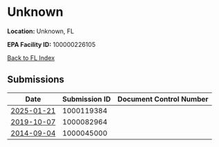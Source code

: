 # Unknown

**Location:** Unknown, FL

**EPA Facility ID:** 100000226105

[Back to FL Index](../../index.md)

## Submissions

| Date | Submission ID | Document Control Number |
|------|--------------|-------------------------|
| [2025-01-21](submissions/1000119384.md) | 1000119384 |  |
| [2019-10-07](submissions/1000082964.md) | 1000082964 |  |
| [2014-09-04](submissions/1000045000.md) | 1000045000 |  |
